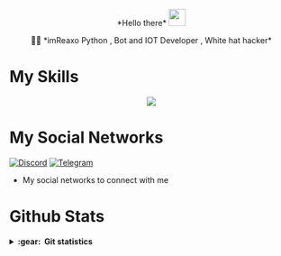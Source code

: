<p align="center">
  *Hello there* <img src="https://raw.githubusercontent.com/MartinHeinz/MartinHeinz/master/wave.gif" height="30px" width="30px">
<p align="center">




<p align="center">
  👨‍💻 *imReaxo Python , Bot and IOT Developer , White hat hacker*
<p align="center">

# My Skills
<p align="center">
  <a href="https://skillicons.dev">
    <img src="https://skillicons.dev/icons?i=python,js,nodejs,html,css,linux,wordpress,raspberrypi,bots,vscode,photoshop,premiere,illustrator,audition,xd" />
  </a>
</p>
<p align="center">
  
  
# My Social Networks

[![Discord][1.2]][1] [![Telegram][4.2]][4]

[1.2]: https://skillicons.dev/icons?i=discord&perline=3
[4.2]: https://s4.uupload.ir/files/telegram_q47u.png

[1]: https://discord.com/users/971073226396540928
[4]: https://telegram.me/ImPooYeSh

* My social networks to connect with me

# Github Stats

<details close="true">
  <summary><b>:gear: &nbsp;Git statistics</b></summary>

 ![](./profile-3d-contrib/profile-night-rainbow.svg)
 
  <div align="center">
  <img height="150px" src="https://github-readme-stats.vercel.app/api?username=imReaxo&show_icons=true&theme=highcontrast" />
  <img height="150px" src="https://github-readme-stats.vercel.app/api/top-langs/?username=imReaxo&hide=html&layout=compact&theme=highcontrast" />
 </div>
 
 
 </details>
